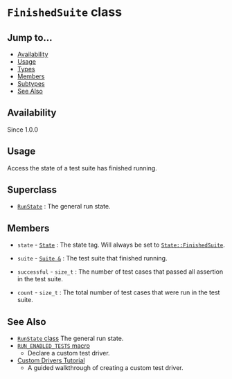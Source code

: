 # `FinishedSuite` class

## Jump to...
- [Availability](#Availability)
- [Usage](#Usage)
- [Types](#Subtypes)
- [Members](#Members)
- [Subtypes](#Subtypes)
- [See Also](#See-Also)

## Availability
Since 1.0.0

## Usage

Access the state of a test suite has finished running.

## Superclass

- [`RunState`](RunState.md) : The general run state.

## Members

- `state` - [`State`](RunState.State.md) : The state tag.
  Will always be set to [`State::FinishedSuite`](RunState.State.md).

- `suite` - [`Suite &`](Suite.md) : The test suite that finished running.
- `successful` - `size_t` : The number of test cases that passed all assertion
  in the test suite.
- `count` - `size_t` : The total number of test cases that were run in the test
  suite.

## See Also

- [`RunState` class](RunState.md)
  The general run state.
- [`RUN_ENABLED_TESTS` macro](../Macros/RUN_ENABLED_TESTS.md)
  - Declare a custom test driver.
- [Custom Drivers Tutorial](../../Tutorials/Custom-Drivers.md)
  - A guided walkthrough of creating a custom test driver.
